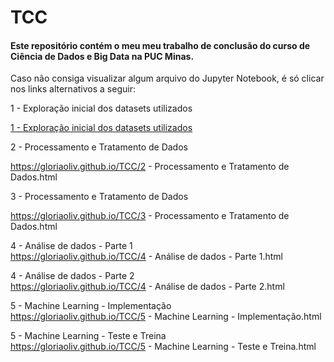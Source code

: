 # TCC
#### Este repositório contém o meu meu trabalho de conclusão do curso de Ciência de Dados e Big Data na PUC Minas.

Caso não consiga visualizar algum arquivo do Jupyter Notebook, é só clicar nos links alternativos a seguir:

1 - Exploração inicial dos datasets utilizados <br>

<a href="https://gloriaoliv.github.io/TCC/paginasHTML/1%20-%20Explorac%CC%A7a%CC%83o%20inicial%20dos%20datasets%20utilizados.html">1 - Exploração inicial dos datasets utilizados</a>


2 - Processamento e Tratamento de Dados <br>

https://gloriaoliv.github.io/TCC/2 - Processamento e Tratamento de Dados.html

3 - Processamento e Tratamento de Dados <br>

https://gloriaoliv.github.io/TCC/3 - Processamento e Tratamento de Dados.html

4 - Análise de dados - Parte 1 <br>
https://gloriaoliv.github.io/TCC/4 - Análise de dados - Parte 1.html

4 - Análise de dados - Parte 2 <br>
https://gloriaoliv.github.io/TCC/4 - Análise de dados - Parte 2.html

5 - Machine Learning - Implementação <br>
https://gloriaoliv.github.io/TCC/5 - Machine Learning - Implementação.html

5 - Machine Learning - Teste e Treina <br>
https://gloriaoliv.github.io/TCC/5 - Machine Learning - Teste e Treina.html
